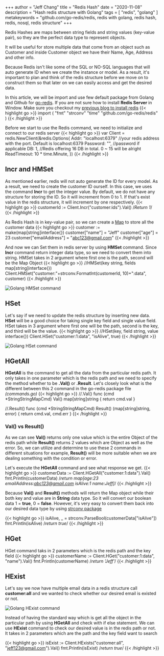 +++
author = "Jeff Chang"
title = "Redis Hash"
date = "2020-11-08"
description = "Hash redis structure with Golang"
tags = [
    "redis", "golang"
]
metakeywords = "github.com/go-redis/redis, redis with golang, redis hash, redis, nosql, redis structure"
+++

Redis Hashes are maps between string fields and string values (key-value pair), so they are the perfect data type to represent objects.

It will be useful for store multiple data that come from an object such as Customer and inside Customer object we have their Name, Age, Address and other info.

Because Redis isn't like some of the SQL or NO-SQL languages that will auto generate ID when we create the instance or model.
As a result, it's important to plan and think of the redis structure before we move on to construct them so that later on we can easily access and get the desired data.

In this article, we will be import and use few default package from Golang and Github for [go-redis](https://github.com/go-redis/redis). If you are not sure how to install **Redis Server** in Window. Make sure you checkout my [previous blog to install redis](/post/setup-redis)
{{< highlight go >}}
import (
	"fmt"
	"strconv"
	"time"
	"github.com/go-redis/redis"
)
{{< /highlight >}}

Before we start to use the Redis command, we need to initialize and connect to our redis server
{{< highlight go >}}
var Client = redis.NewClient(&redis.Options{
	Addr:        "localhost:6379" //your redis address with the port. Default is localhost:6379
	Password:    "", //password if applicable
	DB:          1, //Redis offering 16 DB in total. 0 ~ 15 will be alright
	ReadTimeout: 10 * time.Minute,
})
{{< /highlight >}}

## Incr and HMSet
As mentioned earlier, redis will not auto generate the ID for every model. As a result, we need to create the customer ID ourself. In this case, we uses the command **Incr** to get the integer value. By default, we do not have any structure for storing the ID. So it will increment from 0 to 1. If that's exist value in the redis structure, it will increment by one respectively.
{{< highlight go >}}
customerId := Client.Incr("customer:ids").Val() /*Return 1*/
{{< /highlight >}}

As Redis Hash is in key-value pair, so we can create a [Map](https://gobyexample.com/maps) to store all the customer data
{{< highlight go >}}
customer := make(map[string]interface{})
customer["name"] = "Jeff"
customer["age"] = 23
customer["emailAddress"] = "abc123@gmail.com"
{{< /highlight >}}

And now we can Set them in redis server by using **HMSet** command. Since **Incr** command return integer data type, so we need to convert them into string.
HMSet takes in 2 argument where first one is the path, second will be the Map Object
{{< highlight go >}}
//HMSet(key string, fields map[string]interface{})
Client.HMSet("customer:"+strconv.FormatInt(customerId, 10)+":data", customer)
{{< /highlight >}}

![Golang HMSet command](/images/go_redis_01.JPG)


## HSet
Let's say if we need to update the redis structure by inserting new data. **HSet** will be a good choice for taking single key field and single value field.
HSet takes in 3 argument where first one will be the path, second is the key, and third will be the value.
{{< highlight go >}}
//HSet(key, field string, value interface{})
Client.HSet("customer:1:data", "isAlive", true)
{{< /highlight >}}

![Golang HSet command](/images/go_redis_02.JPG)

## HGetAll
**HGetAll** is the command to get all the data from the particular redis path. 
It only takes in one parameter which is the redis path and we need to specify the method whether to be **.Val()** or **.Result**.
Let's closely look what is the different between this 2 command in the go-redis package file *(commands.go)*
{{< highlight go >}}
//.Val()
func (cmd *StringStringMapCmd) Val() map[string]string {
	return cmd.val
}

//.Result()
func (cmd *StringStringMapCmd) Result() (map[string]string, error) {
	return cmd.val, cmd.err
}
{{< /highlight >}}
### Val() vs Result()
As we can see **Val()** returns only one value which is the entire Object of the redis path while **Result()** returns 2 values which are Object as well as the error. So, we can utilize and determine to use these 2 commands in different situations for example, **Result()** will be more suitable when we are dealing something with the condition or error.

Let's execute the **HGetAll** command and see what response we get.
{{< highlight go >}}
customerData := Client.HGetAll("customer:1:data").Val()
fmt.Println(customerData) /*return map[age:23 emailAddress:abc123@gmail.com isAlive:1 name:Jeff]*/
{{< /highlight >}}

Because **Val()** and **Result()** methods will return the Map object while their both key and value are in **String** data type. So it will convert our boolean data
1 = **true**, 0 = **false**. However, it's very easy to convert them back into our desired data type by using [strconv package](https://golang.org/pkg/strconv/)

{{< highlight go >}}
isAlive, _ = strconv.ParseBool(customerData["isAlive"])
fmt.Println(isAlive) /*return true*/
{{< /highlight >}}

## HGet
HGet command taks in 2 parameters which is the redis path and the key field
{{< highlight go >}}
customerName := Client.HGet("customer:1:data", "name").Val()
fmt.Println(customerName) /*return 'Jeff'*/
{{< /highlight >}}

## HExist
Let's say we now have multiple email data in a redis structure call **customer:all** and we wanted to check whether our desired email is existed or not.

![Golang HExist command](/images/go_redis_03.JPG)

Instead of having the standard way which is get all the object in the particular path by using **HGetAll** and check with if else statement. We can use **HExist** command to check our desired value is in the redis path or not. It takes in 2 parameters which are the path and the key field want to search

{{< highlight go >}}
isExist := Client.HExists("customer:all", "jeff123@gmail.com").Val()
fmt.Println(isExist) /*return true*/
{{< /highlight >}}
